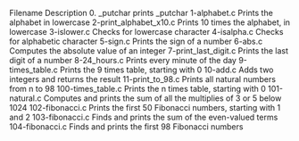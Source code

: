 Filename	         Description
0. _putchar	         prints _putchar
1-alphabet.c	         Prints the alphabet in lowercase
2-print_alphabet_x10.c	 Prints 10 times the alphabet, in lowercase
3-islower.c	         Checks for lowercase character
4-isalpha.c	         Checks for alphabetic character
5-sign.c	         Prints the sign of a number
6-abs.c	                 Computes the absolute value of an integer
7-print_last_digit.c	 Prints the last digit of a number
8-24_hours.c	         Prints every minute of the day
9-times_table.c	         Prints the 9 times table, starting with 0
10-add.c	         Adds two integers and returns the result
11-print_to_98.c	 Prints all natural numbers from n to 98
100-times_table.c	 Prints the n times table, starting with 0
101-natural.c	         Computes and prints the sum of all the multiplies of 3 or 5 below 1024
102-fibonacci.c	         Prints the first 50 Fibonacci numbers, starting with 1 and 2
103-fibonacci.c	         Finds and prints the sum of the even-valued terms
104-fibonacci.c	         Finds and prints the first 98 Fibonacci numbers
